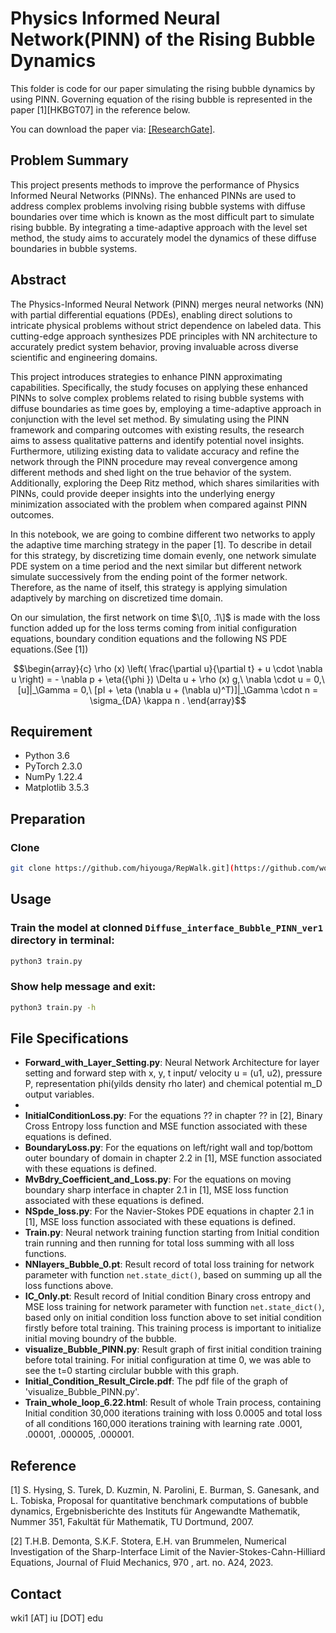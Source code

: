 # Physics Informed Neural Network(PINN) of the Rising Bubble Dynamics


This folder is code for our paper simulating the rising bubble dynamics by using PINN. Governing equation of the rising bubble is represented in the paper [1][HKBGT07] in the reference below.

You can download the paper via: [[ResearchGate]](https://www.researchgate.net/publication/228949659_Proposal_for_quantitative_benchmark_computations_of_bubble_dynamics).


[comment]: # ([[ResearchGate]])

## Problem Summary

This project presents methods to improve the performance of Physics Informed Neural Networks (PINNs). The enhanced PINNs are used to address complex problems involving rising bubble systems with diffuse boundaries over time which is known as the most difficult part to simulate rising bubble. By integrating a time-adaptive approach with the level set method, the study aims to accurately model the dynamics of these diffuse boundaries in bubble systems.


## Abstract

The Physics-Informed Neural Network (PINN) merges neural networks (NN) with partial differential equations (PDEs), enabling direct solutions to intricate physical problems without strict dependence on labeled data. This cutting-edge approach synthesizes PDE principles with NN architecture to accurately predict system behavior, proving invaluable across diverse scientific and engineering domains.

This project introduces strategies to enhance PINN approximating capabilities. Specifically, the study focuses on applying these enhanced PINNs to solve complex problems related to rising bubble systems with diffuse boundaries  as time goes by, employing a time-adaptive approach in conjunction with the level set method. By simulating using the PINN framework and comparing outcomes with existing results, the research aims to assess qualitative patterns and identify potential novel insights. Furthermore, utilizing existing data to validate accuracy and refine the network through the PINN procedure may reveal convergence among different methods and shed light on the true behavior of the system. Additionally, exploring the Deep Ritz method, which shares similarities with PINNs, could provide deeper insights into the underlying energy minimization associated with the problem when compared against PINN outcomes.

In this notebook, we are going to combine different two networks to apply the adaptive time marching strategy in the paper [1]. To describe in detail for this strategy, by discretizing time domain evenly, one network simulate PDE system on a time period and the next similar but different network simulate successively from the ending point of the former network. Therefore, as the name of itself, this strategy is applying simulation adaptively by marching on discretized time domain.

On our simulation, the first network on time $\[0, .1\]$ is made with the loss function added up for the loss terms coming from initial configuration equations, boundary condition equations and the following NS PDE equations.(See [1])

```math
\begin{array}{c}
    \rho (x) \left( \frac{\partial u}{\partial t} + u \cdot \nabla u \right) = - \nabla p +  \eta({\phi }) \Delta u + \rho (x) g,\
    \nabla \cdot u = 0,\
    [u]|_\Gamma = 0,\
    [pI + \eta (\nabla u + (\nabla u)^T)]|_\Gamma \cdot n = \sigma_{DA} \kappa n .
\end{array}
```

## Requirement

- Python 3.6
- PyTorch 2.3.0
- NumPy 1.22.4
- ‎Matplotlib 3.5.3 

## Preparation

### Clone

```bash
git clone https://github.com/hiyouga/RepWalk.git](https://github.com/woooojng/Bubble_PINN.git
```

[comment]: # (%### Create an anaconda environment [Optional]:)


[comment]: # (### Download the pretrained embeddings:)


## Usage

### Train the model at clonned `Diffuse_interface_Bubble_PINN_ver1` directory in terminal:

```bash
python3 train.py
```

### Show help message and exit:

```bash
python3 train.py -h
```

## File Specifications

- **Forward_with_Layer_Setting.py**: Neural Network Architecture for layer setting and forward step with x, y, t input/ velocity u = (u1, u2), pressure P, representation phi(yilds density rho later) and chemical potential m_D output variables.
- 
- **InitialConditionLoss.py**: For the equations ?? in chapter ?? in [2], Binary Cross Entropy loss function and MSE function associated with these equations is defined.
- **BoundaryLoss.py**: For the equations on left/right wall and top/bottom outer boundary of domain in chapter 2.2 in [1], MSE function associated with these equations is defined.
- **MvBdry_Coefficient_and_Loss.py**: For the equations on moving boundary sharp interface in chapter 2.1 in [1], MSE loss function associated with these equations is defined.
- **NSpde_loss.py**: For the Navier-Stokes PDE equations in chapter 2.1 in [1], MSE loss function associated with these equations is defined.
- **Train.py**: Neural network training function starting from Initial condition train running and then running for total loss summing with all loss functions.
- **NNlayers_Bubble_0.pt**: Result record of total loss training for network parameter with function `net.state_dict()`, based on summing up all the loss functions above.
- **IC_Only.pt**: Result record of Initial condition Binary cross entropy and MSE loss training for network parameter with function `net.state_dict()`, based only on initial condition loss function above to set initial condition firstly before total training. This training process is important to initialize initial moving boundry of the bubble.
- **visualize_Bubble_PINN.py**: Result graph of first initial condition training before total training. For initial configuration at time 0, we was able to see the t=0 starting circlular bubble with this graph.
- **Initial_Condition_Result_Circle.pdf**: The pdf file of the graph of 'visualize_Bubble_PINN.py'.
- **Train_whole_loop_6.22.html**: Result of whole Train process, containing Initial condition 30,000 iterations training with loss 0.0005 and total loss of all conditions 160,000 iterations training with learning rate .0001, .00001, .000005, .000001.

## Reference

[comment]: # (If this work is helpful, please cite as:)

<a id="1">[1]</a> 
S. Hysing,
S. Turek,
D. Kuzmin,
N. Parolini, E. Burman,
S. Ganesank, and L. Tobiska, 
Proposal for quantitative benchmark
computations of bubble dynamics, 
Ergebnisberichte des Instituts für Angewandte Mathematik, Nummer
351, Fakultät für Mathematik, TU Dortmund, 2007.


<a id="1">[2]</a> 
T.H.B. Demonta, S.K.F. Stotera, E.H. van Brummelen, 
Numerical Investigation of the Sharp-Interface Limit of the
Navier-Stokes-Cahn-Hilliard Equations, Journal of Fluid Mechanics,  970 , art. no. A24, 2023.

[comment]: # (## Acknowledgments)

[comment]: # (This work is supported partly by the National Natural Science Foundation)

## Contact

wki1 [AT] iu [DOT] edu

[comment]: # (## License)

[comment]: # (MIT)
